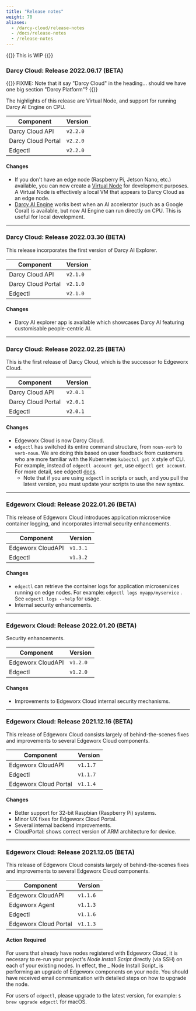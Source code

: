 ```yaml
---
title: "Release notes"
weight: 70
aliases:
  - /darcy-cloud/release-notes
  - /docs/release-notes
  - /release-notes
---
```


{{<alert style="warning">}}
This is WIP
{{</alert>}}

### Darcy Cloud: Release 2022.06.17 (BETA)

{{<alert style="danger">}}
  FIXME: Note that it say "Darcy Cloud" in the heading... should we have one big section "Darcy Platform"?
{{</alert>}}

The highlights of this release are Virtual Node, and support for running Darcy AI Engine on CPU.

| Component          | Version  |
|--------------------|----------|
| Darcy Cloud API    | `v2.2.0` |
| Darcy Cloud Portal | `v2.2.0` |
| Edgectl            | `v2.2.0` |

#### Changes

* If you don't have an edge node (Raspberry Pi, Jetson Nano, etc.) available, you can now create
  a [Virtual Node](/docs/cloud/virtual-node/) for development purposes. A Virtual Node is effectively a local VM that appears
  to Darcy Cloud as an edge node.
* [Darcy AI Engine](/docs/ai/) works best when an AI accelerator (such as a Google Coral) is available, but now
  AI Engine can run directly on CPU. This is useful for local development.

---

### Darcy Cloud: Release 2022.03.30 (BETA)

This release incorporates the first version of Darcy AI Explorer.

| Component          | Version  |
|--------------------|----------|
| Darcy Cloud API    | `v2.1.0` |
| Darcy Cloud Portal | `v2.1.0` |
| Edgectl            | `v2.1.0` |

#### Changes

* Darcy AI explorer app is available which showcases Darcy AI featuring customisable
  people-centric AI.

---

### Darcy Cloud: Release 2022.02.25 (BETA)

This is the first release of Darcy Cloud, which is the successor to Edgeworx Cloud.

| Component          | Version  |
|--------------------|----------|
| Darcy Cloud API    | `v2.0.1` |
| Darcy Cloud Portal | `v2.0.1` |
| Edgectl            | `v2.0.1` |

#### Changes

* Edgeworx Cloud is now Darcy Cloud.
* `edgectl` has switched its entire command structure, from `noun-verb` to `verb-noun`. We are doing
  this based on user feedback from customers who are more familiar with the
  Kubernetes `kubectcl get X` style of CLI. For example, instead of `edgectl account get`,
  use `edgectl get account`. For more detail, see edgectl [docs](/docs/cloud/start-edgectl).
  * Note that if you are using `edgectl` in scripts or such, and you pull the latest version, you
    must update your scripts to use the new syntax.

---

### Edgeworx Cloud: Release 2022.01.26 (BETA)

This release of Edgeworx Cloud introduces application microservice container logging, and
incorporates internal security enhancements.

| Component         | Version  |
|-------------------|----------|
| Edgeworx CloudAPI | `v1.3.1` |
| Edgectl           | `v1.3.2` |

#### Changes

* `edgectl` can retrieve the container logs for application microservices running on edge nodes. For
  example: `edgectl logs myapp/myservice` . See `edgectl logs --help` for usage.
* Internal security enhancements.

---

### Edgeworx Cloud: Release 2022.01.20 (BETA)

Security enhancements.

| Component         | Version  |
| ----------------- | -------- |
| Edgeworx CloudAPI | `v1.2.0` |
| Edgectl           | `v1.2.0` |

#### Changes

* Improvements to Edgeworx Cloud internal security mechanisms.

---

### Edgeworx Cloud: Release 2021.12.16 (BETA)

This release of Edgeworx Cloud consists largely of behind-the-scenes fixes and improvements to
several Edgeworx Cloud components.

| Component             | Version  |
| --------------------- | -------- |
| Edgeworx CloudAPI     | `v1.1.7` |
| Edgectl               | `v1.1.7` |
| Edgeworx Cloud Portal | `v1.1.4` |

#### Changes

* Better support for 32-bit Raspbian (Raspberry Pi) systems.
* Minor UX fixes for Edgeworx Cloud Portal.
* Several internal backend improvements.
* CloudPortal: shows correct version of ARM architecture for device.

---

### Edgeworx Cloud: Release 2021.12.05 (BETA)

This release of Edgeworx Cloud consists largely of behind-the-scenes fixes and improvements to
several Edgeworx Cloud components.

| Component             | Version  |
| --------------------- | -------- |
| Edgeworx CloudAPI     | `v1.1.6` |
| Edgeworx Agent        | `v1.1.3` |
| Edgectl               | `v1.1.6` |
| Edgeworx Cloud Portal | `v1.1.3` |

#### Action Required

For users that already have nodes registered with Edgeworx Cloud, it is necesary to re-run your
project's _Node Install Script_ directly (via SSH) on each of your existing nodes. In effect, the _
Node Install Script_ is performing an upgrade of Edgeworx components on your node. You should have
received email communication with detailed steps on how to upgrade the node.

For users of `edgectl`, please upgrade to the latest version, for example: `$ brew upgrade edgectl`
for macOS.
